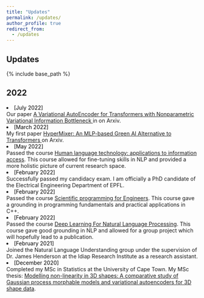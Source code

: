 ```yaml
---
title: "Updates"
permalink: /updates/
author_profile: true
redirect_from: 
  - /updates
---
```



## Updates

{% include base_path %}
## 2022

<!--<li><span style="color: black">[November 2019]</span><br> Blah blah add papers-->

<li><span style="color: black">[July 2022]</span><br>  Our paper <a href=" https://arxiv.org/abs/2207.13529"> A Variational AutoEncoder for Transformers with Nonparametric Variational Information Bottleneck </a> in on Arxiv.

<li><span style="color: black">[March 2022]</span><br> My first paper <a href="  https://arxiv.org/abs/2203.03691"> HyperMixer: An MLP-based Green AI Alternative to Transformers </a> on Arxiv.


<li><span style="color: black">[May 2022]</span><br> Passed the course <a href="https://edu.epfl.ch/coursebook/en/human-language-technology-applications-to-information-access-EE-724?"> Human language technology: applications to information access</a>. This course allowed for fine-tuning skills in NLP and provided a more holistic picture of current research space.

<li><span style="color: black">[February 2022]</span><br> Successfully passed my candidacy exam. I am officially a PhD candidate of the Electrical Engineering Department of EPFL.

<li><span style="color: black">[February 2022]</span><br> Passed the course <a href="https://edu.epfl.ch/coursebook/en/scientific-programming-for-engineers-MATH-611#:~:text=Summary,complexity%2C%20optimization%20and%20program%20designs."> Scientific programming for Engineers</a>. This course gave a grounding in programming fundamentals and practical applications in C++.

<li><span style="color: black">[February 2022]</span><br> Passed the course <a href="https://edu.epfl.ch/coursebook/en/deep-learning-for-natural-language-processing-EE-608"> Deep Learning For Natural Language Processing</a>. This course gave good grounding in NLP and allowed for a group project which will hopefully lead to a publication.

<li><span style="color: black">[February 2021]</span><br> Joined the Natural Language Understanding group under the supervision of Dr. James Henderson at the Idiap Research Institute as a research assistant.


<li><span style="color: black">[December 2020]</span><br> Completed my MSc in Statistics at the University of Cape Town. My MSc thesis: <a href="https://open.uct.ac.za/handle/11427/35725"> Modelling non-linearity in 3D shapes: A comparative study of Gaussian process morphable models and variational autoencoders for 3D shape data</a>.
  
